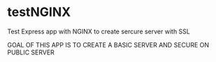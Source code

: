 # testNGINX
Test Express app with NGINX to create sercure server with SSL

GOAL OF THIS APP IS TO CREATE A BASIC SERVER AND SECURE ON PUBLIC SERVER
